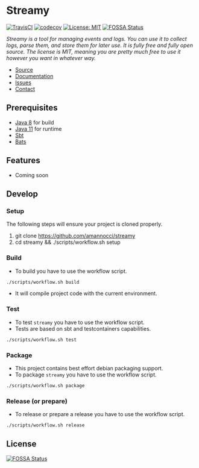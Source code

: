 # Streamy
[![TravisCI](https://travis-ci.com/amannocci/streamy.svg?branch=master)](https://travis-ci.com/github/amannocci/streamy)
[![codecov](https://codecov.io/gh/amannocci/streamy/branch/master/graph/badge.svg)](https://codecov.io/gh/amannocci/streamy)
[![License: MIT](https://img.shields.io/badge/License-MIT-yellow.svg)](https://opensource.org/licenses/MIT)
[![FOSSA Status](https://app.fossa.io/api/projects/git%2Bgithub.com%2Famannocci%2Fstreamy.svg?type=shield)](https://app.fossa.io/projects/git%2Bgithub.com%2Famannocci%2Fstreamy?ref=badge_shield)

*Streamy is a tool for managing events and logs. You can use it to collect logs, parse them, and store them for later use.
It is fully free and fully open source. The license is MIT, meaning you are pretty much free to use it however you want in whatever way.*
* [Source](https://github.com/amannocci/streamy)
* [Documentation](https://amannocci.github.io/streamy-docs/)
* [Issues](https://github.com/amannocci/streamy/issues)
* [Contact](mailto:adrien.mannocci@gmail.com)

## Prerequisites
* [Java 8](http://www.oracle.com/technetwork/java/javase/downloads/index.html) for build
* [Java 11](http://www.oracle.com/technetwork/java/javase/downloads/index.html) for runtime
* [Sbt](http://www.scala-sbt.org/)
* [Bats](https://github.com/sstephenson/bats)

## Features
* Coming soon

## Develop

### Setup
The following steps will ensure your project is cloned properly.
1. git clone https://github.com/amannocci/streamy
2. cd streamy && ./scripts/workflow.sh setup

### Build
* To build you have to use the workflow script.

```bash
./scripts/workflow.sh build
```

* It will compile project code with the current environment.

### Test
* To test `streamy` you have to use the workflow script.
* Tests are based on sbt and testcontainers capabilities.

```bash
./scripts/workflow.sh test
```

### Package
* This project contains best effort debian packaging support.
* To package `streamy` you have to use the workflow script.

```bash
./scripts/workflow.sh package
```

### Release (or prepare)
* To release or prepare a release you have to use the workflow script.

```bash
./scripts/workflow.sh release
```

## License
[![FOSSA Status](https://app.fossa.io/api/projects/git%2Bgithub.com%2Famannocci%2Fstreamy.svg?type=large)](https://app.fossa.io/projects/git%2Bgithub.com%2Famannocci%2Fstreamy?ref=badge_large)
